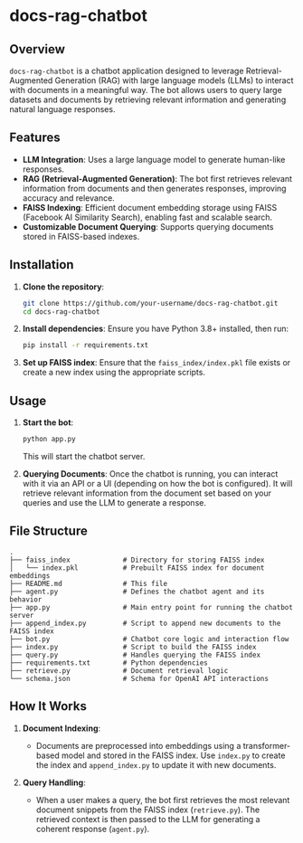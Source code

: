 # docs-rag-chatbot

## Overview

`docs-rag-chatbot` is a chatbot application designed to leverage Retrieval-Augmented Generation (RAG) with large language models (LLMs) to interact with documents in a meaningful way. The bot allows users to query large datasets and documents by retrieving relevant information and generating natural language responses.

## Features

- **LLM Integration**: Uses a large language model to generate human-like responses.
- **RAG (Retrieval-Augmented Generation)**: The bot first retrieves relevant information from documents and then generates responses, improving accuracy and relevance.
- **FAISS Indexing**: Efficient document embedding storage using FAISS (Facebook AI Similarity Search), enabling fast and scalable search.
- **Customizable Document Querying**: Supports querying documents stored in FAISS-based indexes.

## Installation

1. **Clone the repository**:
   ```bash
   git clone https://github.com/your-username/docs-rag-chatbot.git
   cd docs-rag-chatbot
   ```

2. **Install dependencies**:
   Ensure you have Python 3.8+ installed, then run:
   ```bash
   pip install -r requirements.txt
   ```

3. **Set up FAISS index**:
   Ensure that the `faiss_index/index.pkl` file exists or create a new index using the appropriate scripts.

## Usage

1. **Start the bot**:
   ```bash
   python app.py
   ```
   This will start the chatbot server.

2. **Querying Documents**:
   Once the chatbot is running, you can interact with it via an API or a UI (depending on how the bot is configured). It will retrieve relevant information from the document set based on your queries and use the LLM to generate a response.

## File Structure

```
.
├── faiss_index             # Directory for storing FAISS index
│   └── index.pkl           # Prebuilt FAISS index for document embeddings
├── README.md               # This file
├── agent.py                # Defines the chatbot agent and its behavior
├── app.py                  # Main entry point for running the chatbot server
├── append_index.py         # Script to append new documents to the FAISS index
├── bot.py                  # Chatbot core logic and interaction flow
├── index.py                # Script to build the FAISS index
├── query.py                # Handles querying the FAISS index
├── requirements.txt        # Python dependencies
├── retrieve.py             # Document retrieval logic
└── schema.json             # Schema for OpenAI API interactions
```

## How It Works

1. **Document Indexing**:
   - Documents are preprocessed into embeddings using a transformer-based model and stored in the FAISS index. Use `index.py` to create the index and `append_index.py` to update it with new documents.

2. **Query Handling**:
   - When a user makes a query, the bot first retrieves the most relevant document snippets from the FAISS index (`retrieve.py`). The retrieved context is then passed to the LLM for generating a coherent response (`agent.py`).
